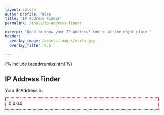 ```yaml
---
layout: splash 
author_profile: false 
title: "IP Address Finder"
permalink: /tools/ip-address-finder

excerpt: "Need to know your IP Address? You're at the right place."
header:
  overlay_image: /assets/images/earth.jpg
  overlay_filter: 0.5 
  
---
```


{% include breadcrumbs.html %}

## IP Address Finder

Your IP Address is: 
<div id="ip-address-result" style="border:2px dotted red;padding:10px;">
    0.0.0.0
</div>
